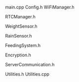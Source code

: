 main.cpp
Config.h
WiFiManager.h

RTCManager.h

WeightSensor.h

RainSensor.h

FeedingSystem.h

Encryption.h

ServerCommunication.h

Utilities.h
Utilities.cpp